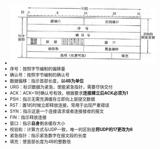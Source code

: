 - ![image.png](../assets/image_1628834936569_0.png)
- 序号：按照字节编制的偏移量
- 确认号：按照字节编制的确认号
- 数据偏移：指示首部长度，**以4B为单位**
- URG：标识数据为紧急，使能紧急指针，需要尽快交付
- ACK：ACK=1时确认号有效，根据要求**连接建立后ACK必须为1**
- PSH：指示无需充满缓存立即向上层提交数据
- RST：置1的时候立即释放连接，常用于出现严重错误
- SYN：指示这是一个连接请求或者连接接收的报文
- FIN：指示释放连接
- 窗口：指示**自身**剩余缓存大小
- 校验和：计算方式与UDP一致，唯一的区别是**将UDP的17更改为6**
- 紧急指针：指示紧急数字在报文段的长度
- 填充：使首部长度为4B的整数倍